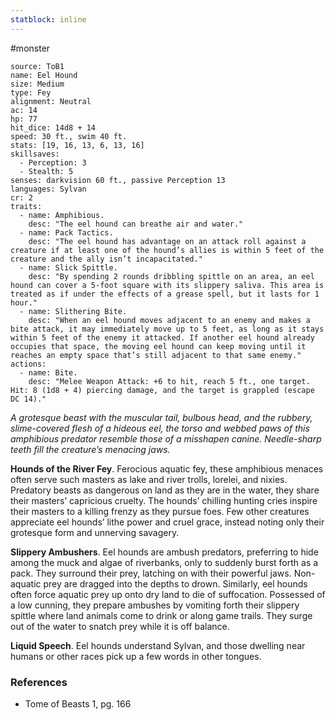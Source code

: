 ```yaml
---
statblock: inline
---
```

 #monster 

```statblock
source: ToB1
name: Eel Hound
size: Medium
type: Fey
alignment: Neutral
ac: 14
hp: 77
hit_dice: 14d8 + 14
speed: 30 ft., swim 40 ft.
stats: [19, 16, 13, 6, 13, 16]
skillsaves:
  - Perception: 3
  - Stealth: 5
senses: darkvision 60 ft., passive Perception 13
languages: Sylvan
cr: 2
traits:
  - name: Amphibious.
    desc: "The eel hound can breathe air and water."
  - name: Pack Tactics.
    desc: "The eel hound has advantage on an attack roll against a creature if at least one of the hound’s allies is within 5 feet of the creature and the ally isn’t incapacitated."
  - name: Slick Spittle.
    desc: "By spending 2 rounds dribbling spittle on an area, an eel hound can cover a 5-foot square with its slippery saliva. This area is treated as if under the effects of a grease spell, but it lasts for 1 hour."
  - name: Slithering Bite.
    desc: "When an eel hound moves adjacent to an enemy and makes a bite attack, it may immediately move up to 5 feet, as long as it stays within 5 feet of the enemy it attacked. If another eel hound already occupies that space, the moving eel hound can keep moving until it reaches an empty space that’s still adjacent to that same enemy."
actions:
  - name: Bite.
    desc: "Melee Weapon Attack: +6 to hit, reach 5 ft., one target. Hit: 8 (1d8 + 4) piercing damage, and the target is grappled (escape DC 14)."
```

_A grotesque beast with the muscular tail, bulbous head, and the rubbery, slime-covered flesh of a hideous eel, the torso and webbed paws of this amphibious predator resemble those of a misshapen canine. Needle-sharp teeth fill the creature’s menacing jaws._

**Hounds of the River Fey**. Ferocious aquatic fey, these amphibious menaces often serve such masters as lake and river trolls, lorelei, and nixies. Predatory beasts as dangerous on land as they are in the water, they share their masters’ capricious cruelty. The hounds’ chilling hunting cries inspire their masters to a killing frenzy as they pursue foes. Few other creatures appreciate eel hounds’ lithe power and cruel grace, instead noting only their grotesque form and unnerving savagery.

**Slippery Ambushers**. Eel hounds are ambush predators, preferring to hide among the muck and algae of riverbanks, only to suddenly burst forth as a pack. They surround their prey, latching on with their powerful jaws. Non-aquatic prey are dragged into the depths to drown. Similarly, eel hounds often force aquatic prey up onto dry land to die of suffocation.
Possessed of a low cunning, they prepare ambushes by vomiting forth their slippery spittle where land animals come to drink or along game trails. They surge out of the water to snatch prey while it is off balance.

**Liquid Speech**. Eel hounds understand Sylvan, and those dwelling near humans or other races pick up a few words in other tongues.

### References

* Tome of Beasts 1, pg. 166
